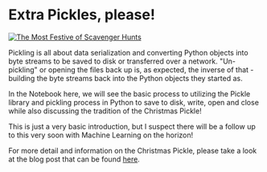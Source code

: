   # Extra Pickles, please!

[![The Most Festive of Scavenger Hunts](https://external-content.duckduckgo.com/iu/?u=https%3A%2F%2Fclausnet.com%2Fuploads%2Fmonthly_2016_08%2Fpickle.png.a5f696cd304beed8399b75d248e05c74.png&f=1&nofb=1)](https://external-content.duckduckgo.com/iu/?u=https%3A%2F%2Fclausnet.com%2Fuploads%2Fmonthly_2016_08%2Fpickle.png.a5f696cd304beed8399b75d248e05c74.png&f=1&nofb=1)


Pickling is all about data serialization and converting Python objects into byte streams to be saved to disk or transferred over a network. "Un-pickling" or opening the files back up is, as expected, the inverse of that - building the byte streams back into the Python objects they started as. 

In the Notebook here, we will see the basic process to utilizing the Pickle library and pickling process in Python to save to disk, write, open and close while also discussing the tradition of the Christmas Pickle!

This is just a very basic introduction, but I suspect there will be a follow up to this very soon with Machine Learning on the horizon! 

For more detail and information on the Christmas Pickle, please take a look at the blog post that can be found [here](https://medium.com/@ashley_63724). 
